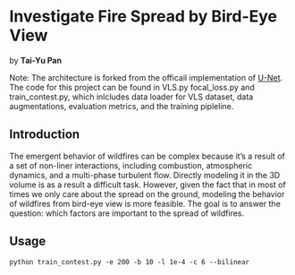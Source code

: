# Investigate Fire Spread by Bird-Eye View
by **Tai-Yu Pan**

Note: The architecture is forked from the officail implementation of [U-Net](https://github.com/milesial/Pytorch-UNet). The code for this project can be found in VLS.py focal_loss.py and train_contest.py, which inlcludes data loader for VLS dataset, data augmentations, evaluation metrics, and the training pipleline. 

## Introduction
The emergent behavior of wildfires can be complex because it’s a result of a set of non-liner interactions, including combustion, atmospheric dynamics, and a multi-phase turbulent flow. Directly modeling it in the 3D volume is as a result a difficult task. However, given the fact that in most of times we only care about the spread on the ground, modeling the behavior of wildfires from bird-eye view is more feasible. The goal is to answer the question: which factors are important to the spread of wildfires.

## Usage
```
python train_contest.py -e 200 -b 10 -l 1e-4 -c 6 --bilinear
```